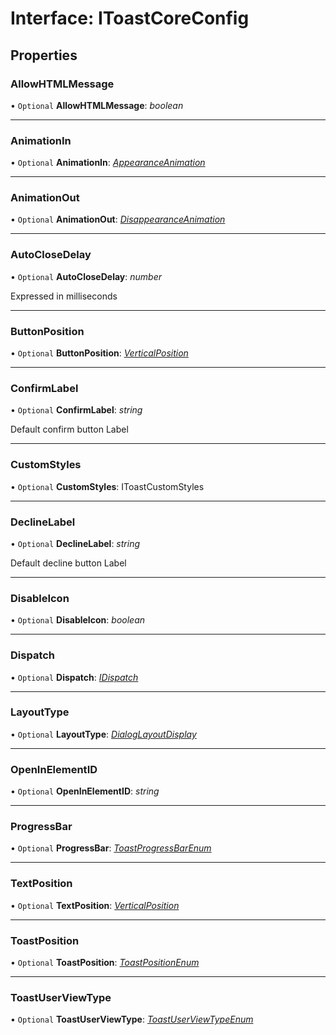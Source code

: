 # Interface: IToastCoreConfig

## Properties

### AllowHTMLMessage

• `Optional` **AllowHTMLMessage**: *boolean*

___

### AnimationIn

• `Optional` **AnimationIn**: [*AppearanceAnimation*](#/documentation/Enum:%20AppearanceAnimation)

___

### AnimationOut

• `Optional` **AnimationOut**: [*DisappearanceAnimation*](#/documentation/Enum:%20DisappearanceAnimation)

___

### AutoCloseDelay

• `Optional` **AutoCloseDelay**: *number*

Expressed in milliseconds

___

### ButtonPosition

• `Optional` **ButtonPosition**: [*VerticalPosition*](#/documentation/Home#verticalposition)

___

### ConfirmLabel

• `Optional` **ConfirmLabel**: *string*

Default confirm button Label

___

### CustomStyles

• `Optional` **CustomStyles**: IToastCustomStyles

___

### DeclineLabel

• `Optional` **DeclineLabel**: *string*

Default decline button Label

___

### DisableIcon

• `Optional` **DisableIcon**: *boolean*

___

### Dispatch

• `Optional` **Dispatch**: [*IDispatch*](#/documentation/Interface:%20IDispatch)

___

### LayoutType

• `Optional` **LayoutType**: [*DialogLayoutDisplay*](#/documentation/Enum:%20DialogLayoutDisplay)

___

### OpenInElementID

• `Optional` **OpenInElementID**: *string*

___

### ProgressBar

• `Optional` **ProgressBar**: [*ToastProgressBarEnum*](#/documentation/Enum:%20ToastProgressBarEnum)

___

### TextPosition

• `Optional` **TextPosition**: [*VerticalPosition*](#/documentation/Home#verticalposition)

___

### ToastPosition

• `Optional` **ToastPosition**: [*ToastPositionEnum*](#/documentation/Enum:%20ToastPositionEnum)

___

### ToastUserViewType

• `Optional` **ToastUserViewType**: [*ToastUserViewTypeEnum*](#/documentation/Enum:%20ToastUserViewTypeEnum)
